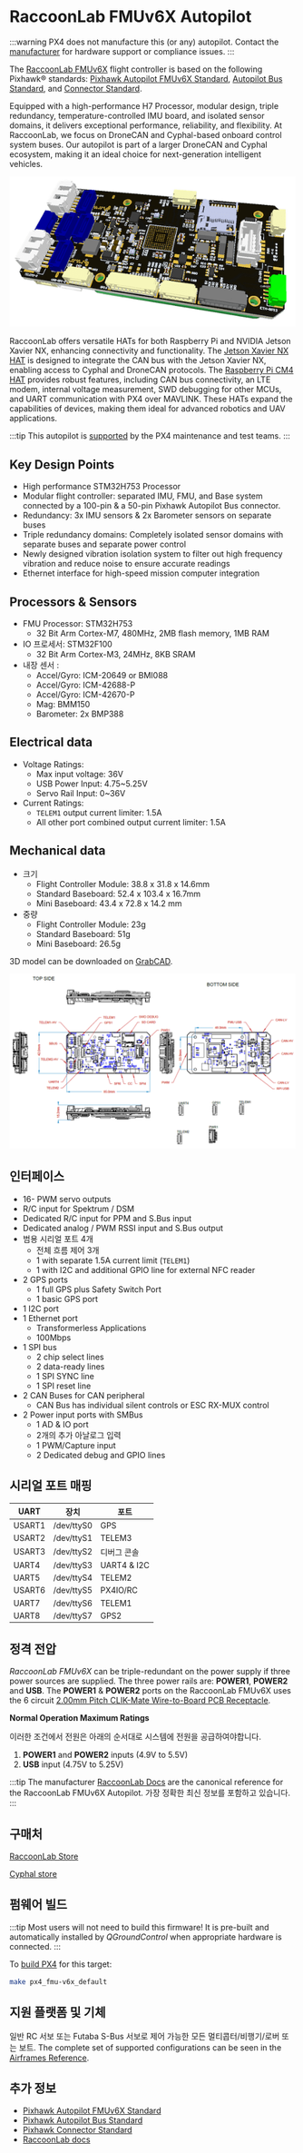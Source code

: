 # RaccoonLab FMUv6X Autopilot

:::warning
PX4 does not manufacture this (or any) autopilot.
Contact the [manufacturer](https://raccoonlab.co) for hardware support or compliance issues.
:::

The [RaccoonLab FMUv6X](https://docs.raccoonlab.co/guide/autopilot/RCLv6X.html) flight controller is based on the following Pixhawk​® standards: [Pixhawk Autopilot FMUv6X Standard](https://github.com/pixhawk/Pixhawk-Standards/blob/master/DS-012%20Pixhawk%20Autopilot%20v6X%20Standard.pdf), [Autopilot Bus Standard](https://github.com/pixhawk/Pixhawk-Standards/blob/master/DS-010%20Pixhawk%20Autopilot%20Bus%20Standard.pdf), and [Connector Standard](https://github.com/pixhawk/Pixhawk-Standards/blob/master/DS-009%20Pixhawk%20Connector%20Standard.pdf).

Equipped with a high-performance H7 Processor, modular design, triple redundancy, temperature-controlled IMU board, and isolated sensor domains, it delivers exceptional performance, reliability, and flexibility.
At RaccoonLab, we focus on DroneCAN and Cyphal-based onboard control system buses.
Our autopilot is part of a larger DroneCAN and Cyphal ecosystem, making it an ideal choice for next-generation intelligent vehicles.

![RaccoonLab FMUv6X](../../assets/flight_controller/raccoonlab/fmuv6x.png)

RaccoonLab offers versatile HATs for both Raspberry Pi and NVIDIA Jetson Xavier NX, enhancing connectivity and functionality.
The [Jetson Xavier NX HAT](https://docs.raccoonlab.co/guide/nx_hat/) is designed to integrate the CAN bus with the Jetson Xavier NX, enabling access to Cyphal and DroneCAN protocols.
The [Raspberry Pi CM4 HAT](https://docs.raccoonlab.co/guide/rpi_hat/) provides robust features, including CAN bus connectivity, an LTE modem, internal voltage measurement, SWD debugging for other MCUs, and UART communication with PX4 over MAVLINK.
These HATs expand the capabilities of devices, making them ideal for advanced robotics and UAV applications.

:::tip
This autopilot is [supported](../flight_controller/autopilot_pixhawk_standard.md) by the PX4 maintenance and test teams.
:::

## Key Design Points

- High performance STM32H753 Processor
- Modular flight controller: separated IMU, FMU, and Base system connected by a 100-pin & a 50-pin Pixhawk Autopilot Bus connector.
- Redundancy: 3x IMU sensors & 2x Barometer sensors on separate buses
- Triple redundancy domains: Completely isolated sensor domains with separate buses and separate power control
- Newly designed vibration isolation system to filter out high frequency vibration and reduce noise to ensure accurate readings
- Ethernet interface for high-speed mission computer integration

## Processors & Sensors

- FMU Processor: STM32H753
  - 32 Bit Arm Cortex-M7, 480MHz, 2MB flash memory, 1MB RAM
- IO 프로세서: STM32F100
  - 32 Bit Arm Cortex-M3, 24MHz, 8KB SRAM
- 내장 센서 :
  - Accel/Gyro: ICM-20649 or BMI088
  - Accel/Gyro: ICM-42688-P
  - Accel/Gyro: ICM-42670-P
  - Mag: BMM150
  - Barometer: 2x BMP388

## Electrical data

- Voltage Ratings:
  - Max input voltage: 36V
  - USB Power Input: 4.75\~5.25V
  - Servo Rail Input: 0\~36V
- Current Ratings:
  - `TELEM1` output current limiter: 1.5A
  - All other port combined output current limiter: 1.5A

## Mechanical data

- 크기
  - Flight Controller Module: 38.8 x 31.8 x 14.6mm
  - Standard Baseboard: 52.4 x 103.4 x 16.7mm
  - Mini Baseboard: 43.4 x 72.8 x 14.2 mm
- 중량
  - Flight Controller Module: 23g
  - Standard Baseboard: 51g
  - Mini Baseboard: 26.5g

3D model can be downloaded on [GrabCAD](https://grabcad.com/library/raccoonlab-autopilot-1).

![RaccoonLab FMUv6X drawings](../../assets/flight_controller/raccoonlab/fmuv6x-drw.png)

## 인터페이스

- 16- PWM servo outputs
- R/C input for Spektrum / DSM
- Dedicated R/C input for PPM and S.Bus input
- Dedicated analog / PWM RSSI input and S.Bus output
- 범용 시리얼 포트 4개
  - 전체 흐름 제어 3개
  - 1 with separate 1.5A current limit (`TELEM1`)
  - 1 with I2C and additional GPIO line for external NFC reader
- 2 GPS ports
  - 1 full GPS plus Safety Switch Port
  - 1 basic GPS port
- 1 I2C port
- 1 Ethernet port
  - Transformerless Applications
  - 100Mbps
- 1 SPI bus
  - 2 chip select lines
  - 2 data-ready lines
  - 1 SPI SYNC line
  - 1 SPI reset line
- 2 CAN Buses for CAN peripheral
  - CAN Bus has individual silent controls or ESC RX-MUX control
- 2 Power input ports with SMBus
  - 1 AD & IO port
  - 2개의 추가 아날로그 입력
  - 1 PWM/Capture input
  - 2 Dedicated debug and GPIO lines

## 시리얼 포트 매핑

| UART   | 장치         | 포트                              |
| ------ | ---------- | ------------------------------- |
| USART1 | /dev/ttyS0 | GPS                             |
| USART2 | /dev/ttyS1 | TELEM3                          |
| USART3 | /dev/ttyS2 | 디버그 콘솔                          |
| UART4  | /dev/ttyS3 | UART4 & I2C |
| UART5  | /dev/ttyS4 | TELEM2                          |
| USART6 | /dev/ttyS5 | PX4IO/RC                        |
| UART7  | /dev/ttyS6 | TELEM1                          |
| UART8  | /dev/ttyS7 | GPS2                            |

## 정격 전압

_RaccoonLab FMUv6X_ can be triple-redundant on the power supply if three power sources are supplied.
The three power rails are: **POWER1**, **POWER2** and **USB**.
The **POWER1** & **POWER2** ports on the RaccoonLab FMUv6X uses the 6 circuit [2.00mm Pitch CLIK-Mate Wire-to-Board PCB Receptacle](https://www.molex.com/molex/products/part-detail/pcb_receptacles/5024430670).

**Normal Operation Maximum Ratings**

이러한 조건에서 전원은 아래의 순서대로 시스템에 전원을 공급하여야합니다.

1. **POWER1** and **POWER2** inputs (4.9V to 5.5V)
2. **USB** input (4.75V to 5.25V)

:::tip
The manufacturer [RaccoonLab Docs](https://docs.raccoonlab.co/guide/autopilot/RCLv6X.html) are the canonical reference for the RaccoonLab FMUv6X Autopilot.
가장 정확한 최신 정보를 포함하고 있습니다.
:::

## 구매처

[RaccoonLab Store](https://raccoonlab.co/store)

[Cyphal store](https://cyphal.store)

## 펌웨어 빌드

:::tip
Most users will not need to build this firmware!
It is pre-built and automatically installed by _QGroundControl_ when appropriate hardware is connected.
:::

To [build PX4](../dev_setup/building_px4.md) for this target:

```sh
make px4_fmu-v6x_default
```

## 지원 플랫폼 및 기체

일반 RC 서보 또는 Futaba S-Bus 서보로 제어 가능한 모든 멀티콥터/비행기/로버 또는 보트.
The complete set of supported configurations can be seen in the [Airframes Reference](../airframes/airframe_reference.md).

## 추가 정보

- [Pixhawk Autopilot FMUv6X Standard](https://github.com/pixhawk/Pixhawk-Standards/blob/master/DS-012%20Pixhawk%20Autopilot%20v6X%20Standard.pdf)
- [Pixhawk Autopilot Bus Standard](https://github.com/pixhawk/Pixhawk-Standards/blob/master/DS-010%20Pixhawk%20Autopilot%20Bus%20Standard.pdf)
- [Pixhawk Connector Standard](https://github.com/pixhawk/Pixhawk-Standards/blob/master/DS-009%20Pixhawk%20Connector%20Standard.pdf)
- [RaccoonLab docs](http://docs.raccoonlab.co)
